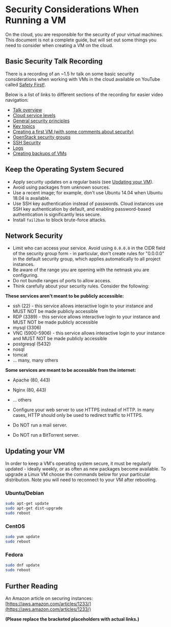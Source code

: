 # Security Considerations When Running a VM

On the cloud, you are responsible for the security of your virtual machines. This document is not a complete guide, but will set out some things you need to consider when creating a VM on the cloud.

## Basic Security Talk Recording

There is a recording of an ~1.5 hr talk on some basic security considerations when working with VMs in the cloud available on YouTube called [Safety First!](link-to-youtube-video).

Below is a list of links to different sections of the recording for easier video navigation:

* [Talk overview](link-to-youtube-timestamp)
* [Cloud service levels](link-to-youtube-timestamp)
* [General security principles](link-to-youtube-timestamp)
* [Key topics](link-to-youtube-timestamp)
* [Creating a first VM (with some comments about security)](link-to-youtube-timestamp)
* [OpenStack security groups](link-to-youtube-timestamp)
* [SSH Security](link-to-youtube-timestamp)
* [Logs](link-to-youtube-timestamp)
* [Creating backups of VMs](link-to-youtube-timestamp)


## Keep the Operating System Secured

* Apply security updates on a regular basis (see [Updating your VM](#updating-your-vm)).
* Avoid using packages from unknown sources.
* Use a recent image; for example, don't use Ubuntu 14.04 when Ubuntu 18.04 is available.
* Use SSH key authentication instead of passwords. Cloud instances use SSH key authentication by default, and enabling password-based authentication is significantly less secure.
* Install `fail2ban` to block brute-force attacks.


## Network Security

* Limit who can access your service. Avoid using `0.0.0.0` in the CIDR field of the security group form - in particular, don't create rules for "0.0.0.0" in the default security group, which applies automatically to all project instances.
* Be aware of the range you are opening with the netmask you are configuring.
* Do not bundle ranges of ports to allow access.
* Think carefully about your security rules. Consider the following:

**These services aren't meant to be publicly accessible:**

* ssh (22) - this service allows interactive login to your instance and MUST NOT be made publicly accessible
* RDP (3389) - this service allows interactive login to your instance and MUST NOT be made publicly accessible
* mysql (3306)
* VNC (5900-5906) - this service allows interactive login to your instance and MUST NOT be made publicly accessible
* postgresql (5432)
* nosql
* tomcat
* ... many, many others

**Some services are meant to be accessible from the internet:**

* Apache (80, 443)
* Nginx (80, 443)
* ... others

* Configure your web server to use HTTPS instead of HTTP. In many cases, HTTP should only be used to redirect traffic to HTTPS.
* Do NOT run a mail server.
* Do NOT run a BitTorrent server.


## Updating your VM

In order to keep a VM's operating system secure, it must be regularly updated - ideally weekly, or as often as new packages become available. To upgrade a Linux VM choose the commands below for your particular distribution. Note you will need to reconnect to your VM after rebooting.

### Ubuntu/Debian

```bash
sudo apt-get update
sudo apt-get dist-upgrade
sudo reboot
```

### CentOS

```bash
sudo yum update
sudo reboot
```

### Fedora

```bash
sudo dnf update
sudo reboot
```


## Further Reading

An Amazon article on securing instances: [https://aws.amazon.com/articles/1233/](https://aws.amazon.com/articles/1233/)


**(Please replace the bracketed placeholders with actual links.)**
